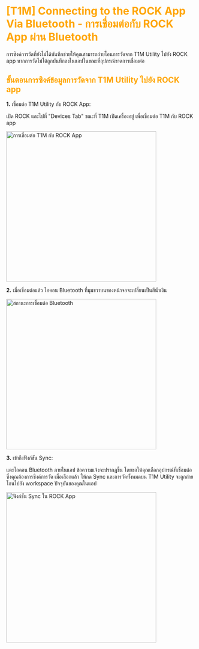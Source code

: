 # <span style="color: orange">[T1M] Connecting to the ROCK App Via Bluetooth - การเชื่อมต่อกับ ROCK App ผ่าน Bluetooth</span>

การซิงค์การวัดที่ยังไม่ได้บันทึกช่วยให้คุณสามารถถ่ายโอนการวัดจาก T1M Utility ไปยัง ROCK app หากการวัดไม่ได้ถูกบันทึกลงในแอปในขณะที่อุปกรณ์ขาดการเชื่อมต่อ

## <span style="color: orange">ขั้นตอนการซิงค์ข้อมูลการวัดจาก T1M Utility ไปยัง ROCK app</span>

**1.** เชื่อมต่อ T1M Utility กับ ROCK App:

เปิด ROCK และไปที่ "Devices Tab" ขณะที่ T1M เปิดเครื่องอยู่ เพื่อเชื่อมต่อ T1M กับ ROCK app

<img src="https://support.reekon.tools/hc/article_attachments/37988474772116" alt="การเชื่อมต่อ T1M กับ ROCK App" width="400">

**2.** เมื่อเชื่อมต่อแล้ว ไอคอน Bluetooth ที่มุมขวาบนของหน้าจอจะเปลี่ยนเป็นสีน้ำเงิน

<img src="https://support.reekon.tools/hc/article_attachments/37956673804180" alt="สถานะการเชื่อมต่อ Bluetooth" width="400">

**3.** เข้าถึงฟังก์ชัน Sync:

แตะไอคอน Bluetooth ภายในแอป ข้อความแจ้งจะปรากฏขึ้น โดยขอให้คุณเลือกอุปกรณ์ที่เชื่อมต่อซึ่งคุณต้องการซิงค์การวัด เมื่อเลือกแล้ว ให้กด Sync และการวัดทั้งหมดบน T1M Utility จะถูกถ่ายโอนไปยัง workspace ปัจจุบันของคุณในแอป

<img src="https://support.reekon.tools/hc/article_attachments/37956630057876" alt="ฟังก์ชัน Sync ใน ROCK App" width="400">
